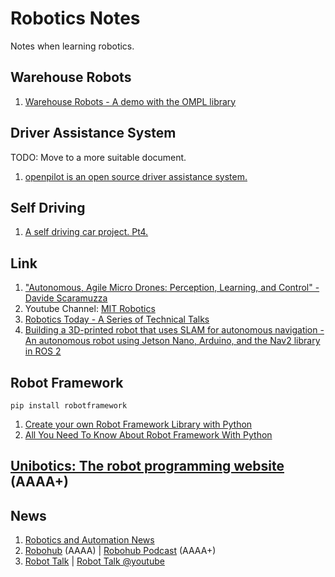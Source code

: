 # Robotics Notes
Notes when learning robotics.

## Warehouse Robots
1. [Warehouse Robots - A demo with the OMPL library](https://medium.com/@oscar.personal/warehouse-robots-1271befd5aeb)

## Driver Assistance System
TODO: Move to a more suitable document.
1. [openpilot is an open source driver assistance system.](https://github.com/commaai/openpilot)

## Self Driving
1. [A self driving car project. Pt4.](https://medium.com/@stevechange/a-self-driving-car-project-pt4-610931a00f09)

## Link
1. ["Autonomous, Agile Micro Drones: Perception, Learning, and Control" - Davide Scaramuzza](https://www.youtube.com/watch?v=LhO5WSFH7ZY)
2. Youtube Channel: [MIT Robotics](https://www.youtube.com/@MITRoboticsSeminar/videos)
3. [Robotics Today - A Series of Technical Talks](https://roboticstoday.github.io/index.html)
4. [Building a 3D-printed robot that uses SLAM for autonomous navigation - An autonomous robot using Jetson Nano, Arduino, and the Nav2 library in ROS 2](https://medium.com/@pliam1105/building-a-3d-printed-robot-that-uses-slam-for-autonomous-navigation-cd83473dac7c)

## Robot Framework
`pip install robotframework`

1. [Create your own Robot Framework Library with Python](https://www.youtube.com/watch?v=gutNvX3L-e4)
2. [All You Need To Know About Robot Framework With Python](https://medium.com/edureka/robot-framework-tutorial-f8a75ab23cfd)

## [Unibotics: The robot programming website](https://unibotics.org/) (AAAA+)

## News
1. [Robotics and Automation News](https://roboticsandautomationnews.com/)
2. [Robohub](https://robohub.org/) (AAAA) | [Robohub Podcast](https://robohub.org/podcast/) (AAAA+)
3. [Robot Talk](https://www.robottalk.org/) | [Robot Talk @youtube](https://www.youtube.com/@RobotTalk/videos)
